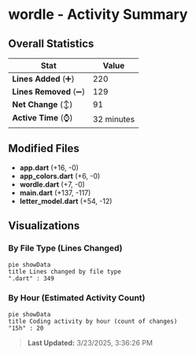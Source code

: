# wordle - Activity Summary 

## Overall Statistics

| Stat                   | Value                                                             |
| ---------------------- | ----------------------------------------------------------------- |
| **Lines Added** (➕)   | 220                                          |
| **Lines Removed** (➖) | 129                                        |
| **Net Change** (↕)    | 91                |
| **Active Time** (⌚)   | 32 minutes |


## Modified Files
- **app.dart** (+16, -0)
- **app_colors.dart** (+6, -0)
- **wordle.dart** (+7, -0)
- **main.dart** (+137, -117)
- **letter_model.dart** (+54, -12)

## Visualizations

### By File Type (Lines Changed)

```mermaid
pie showData
title Lines changed by file type
".dart" : 349
```

### By Hour (Estimated Activity Count)

```mermaid
pie showData
title Coding activity by hour (count of changes)
"15h" : 20
```


> **Last Updated:** 3/23/2025, 3:36:26 PM